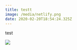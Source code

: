 ```yaml
---
title: testt
image: /media/netlify.png
date: 2020-02-20T18:54:24.325Z
---
```

test

![](/media/netlify-cms-logo-5a5d3304b7d2d77ea281363a71dcc970.svg)
